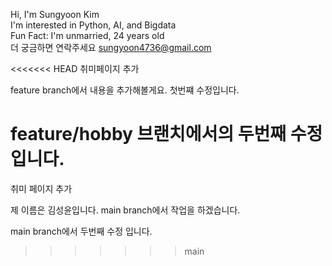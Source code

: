 Hi, I'm Sungyoon Kim  
I'm interested in Python, AI, and Bigdata  
Fun Fact: I'm unmarried, 24 years old  
더 궁금하면 연락주세요 sungyoon4736@gmail.com

<<<<<<< HEAD
취미페이지 추가

feature branch에서 내용을 추가해볼게요.
첫번쨰 수정입니다.

feature/hobby 브랜치에서의 두번째 수정입니다.
=======
취미 페이지 추가

제 이름은 김성윤입니다.
main branch에서 작업을 하겠습니다.

main branch에서 두번째 수정 입니다.
>>>>>>> main
